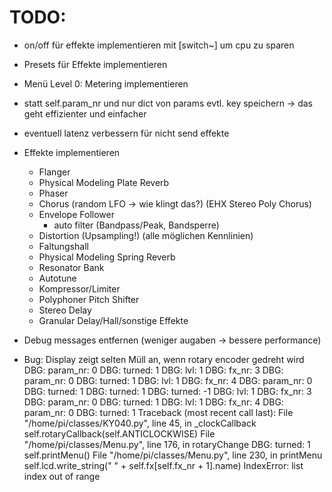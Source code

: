 TODO:
=====

- on/off für effekte implementieren mit [switch~] um cpu zu sparen

- Presets für Effekte implementieren

- Menü Level 0: Metering implementieren

- statt self.param_nr und nur dict von params evtl. key speichern
  -> das geht effizienter und einfacher
  
- eventuell latenz verbessern für nicht send effekte

- Effekte implementieren
  * Flanger
  * Physical Modeling Plate Reverb
  * Phaser
  * Chorus (random LFO -> wie klingt das?) (EHX Stereo Poly Chorus)
  * Envelope Follower
    * auto filter (Bandpass/Peak, Bandsperre)
  * Distortion (Upsampling!) (alle möglichen Kennlinien)
  * Faltungshall
  * Physical Modeling Spring Reverb
  * Resonator Bank
  * Autotune
  * Kompressor/Limiter
  * Polyphoner Pitch Shifter
  * Stereo Delay
  * Granular Delay/Hall/sonstige Effekte

- Debug messages entfernen (weniger augaben -> bessere performance)

- Bug: Display zeigt selten Müll an, wenn rotary encoder gedreht wird
DBG: param_nr: 0
DBG: turned:  1
DBG: lvl: 1
DBG: fx_nr: 3
DBG: param_nr: 0
DBG: turned:  1
DBG: lvl: 1
DBG: fx_nr: 4
DBG: param_nr: 0
DBG: turned:  1
DBG: turned:  1
DBG: turned:  -1
DBG: lvl: 1
DBG: fx_nr: 3
DBG: param_nr: 0
DBG: turned:  1
DBG: lvl: 1
DBG: fx_nr: 4
DBG: param_nr: 0
DBG: turned:  1
Traceback (most recent call last):
  File "/home/pi/classes/KY040.py", line 45, in _clockCallback
    self.rotaryCallback(self.ANTICLOCKWISE)
  File "/home/pi/classes/Menu.py", line 176, in rotaryChange
DBG: turned:  1
    self.printMenu()
  File "/home/pi/classes/Menu.py", line 230, in printMenu
    self.lcd.write_string(" " + self.fx[self.fx_nr + 1].name)
IndexError: list index out of range

